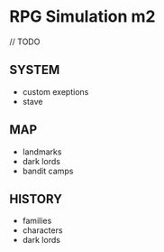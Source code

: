 # RPG Simulation m2

// TODO

## SYSTEM
- custom exeptions
- stave

## MAP
- landmarks
- dark lords
- bandit camps

## HISTORY
- families
- characters
- dark lords
